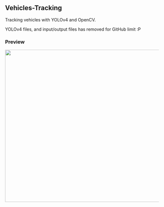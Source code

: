 ## Vehicles-Tracking
<p>Tracking vehicles with YOLOv4 and OpenCV.</p>
<p>YOLOv4 files, and input/output files has removed for GitHub limit :P</p>

### Preview
<img src="https://github.com/s4turnuz/Vehicles-Tracking/blob/main/results/result.gif" width="1500px" height="500px">
